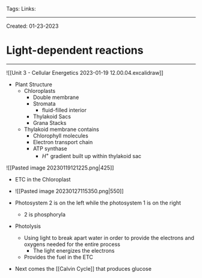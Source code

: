 Tags:
Links: 

---
Created: 01-23-2023
# Light-dependent reactions
---

![[Unit 3 - Cellular Energetics 2023-01-19 12.00.04.excalidraw]]
- Plant Structure
	- Chloroplasts
		- Double membrane
		- Stromata
			- fluid-filled interior
		- Thylakoid Sacs
		- Grana Stacks
	- Thylakoid membrane contains
		- Chlorophyll molecules
		- Electron transport chain
		- ATP synthase
			- $H^+$ gradient built up within thylakoid sac

![[Pasted image 20230119121225.png|425]]

- ETC in the Chloroplast
- ![[Pasted image 20230127115350.png|550]]
- Photosystem 2 is on the left while the photosystem 1 is on the right
	- 2 is phosphoryla
- Photolysis
	- Using light to break apart water in order to provide the electrons and oxygens needed for the entire process
		- The light energizes the electrons
	- Provides the fuel in the ETC


- Next comes the [[Calvin Cycle]] that produces glucose